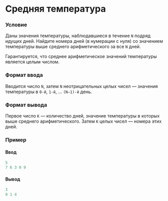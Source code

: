 # Средняя температура

### Условие
 
Даны значения температуры, наблюдавшиеся в течение `N` подряд идущих дней. Найдите номера дней (в нумерации с нуля) со значением температуры выше среднего арифметического за все `N` дней.

Гарантируется, что среднее арифметическое значений температуры является целым числом.

### Формат ввода

Вводится число `N`, затем `N` неотрицательных целых чисел — значения температуры в `0-й`, `1-й`, ... `(N−1)-й` день.

### Формат вывода

Первое число `K` — количество дней, значение температуры в которых выше среднего арифметического. Затем `K` целых чисел — номера этих дней.

### Пример

#### Ввод

```c++
5
7 6 3 0 9
```

#### Вывод

```c++
3
0 1 4
```
